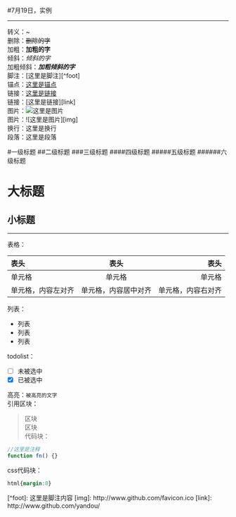 #7月19日，实例

---

转义：\~  
删除：~~删除的字~~  
加粗：**加粗的字**  
倾斜：*倾斜的字*  
加粗倾斜：***加粗倾斜的字***  
脚注：[这里是脚注][^foot]  
锚点：[这里是锚点](#anchor)  
链接：[这里是链接](http://www.github.com/yandou)  
链接：[这里是链接][link]  
图片：![这里是图片](http://www.github.com/favicon.ico)  
图片：![这里是图片][img]  
换行：这里是换行  
段落：这里是段落

#一级标题
##二级标题
###三级标题
####四级标题
#####五级标题
######六级标题

大标题
= 
小标题
-

---

表格：  

|表头|表头|表头|
|:---|:---:|---:|
|单元格|单元格|单元格|
|单元格，内容左对齐|单元格，内容居中对齐|单元格，内容右对齐|


列表：  
+ 列表
+ 列表
+ 列表

todolist：   
- [ ] 未被选中
- [x] 已被选中

高亮：`被高亮的文字`  
引用区块：  
> 区块  
> 区块  
代码块：  
```javascript
//这里是注释
function fn() {}
```

css代码块：  
```css
html{margin:0}
```

<div id="anchor"></div>
[^foot]: 这里是脚注内容
[img]: http://www.github.com/favicon.ico  
[link]: http://www.github.com/yandou/  

